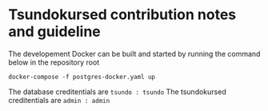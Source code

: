 # Tsundokursed contribution notes and guideline

The developement Docker can be built and started by running the command below in the repository root

```
docker-compose -f postgres-docker.yaml up
```

The database creditentials are `tsundo : tsundo`
The tsundokursed creditentials are `admin : admin`